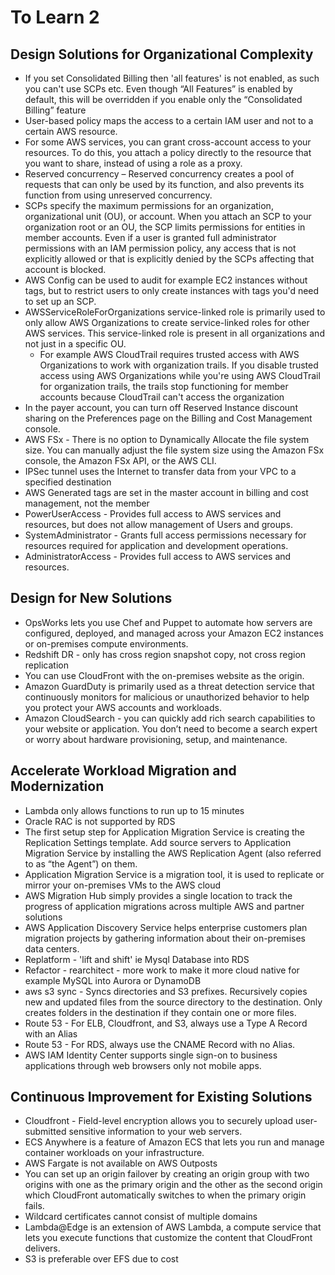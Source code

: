 # To Learn 2

## Design Solutions for Organizational Complexity

- If you set Consolidated Billing then 'all features' is not enabled, as such you can't use SCPs etc. Even though “All Features” is enabled by default, this will be overridden if you enable only the “Consolidated Billing” feature
- User-based policy maps the access to a certain IAM user and not to a certain AWS resource.
- For some AWS services, you can grant cross-account access to your resources. To do this, you attach a policy directly to the resource that you want to share, instead of using a role as a proxy.
- Reserved concurrency – Reserved concurrency creates a pool of requests that can only be used by its function, and also prevents its function from using unreserved concurrency.
- SCPs specify the maximum permissions for an organization, organizational unit (OU), or account. When you attach an SCP to your organization root or an OU, the SCP limits permissions for entities in member accounts. Even if a user is granted full administrator permissions with an IAM permission policy, any access that is not explicitly allowed or that is explicitly denied by the SCPs affecting that account is blocked.
- AWS Config can be used to audit for example EC2 instances without tags, but to restrict users to only create instances with tags you'd need to set up an SCP.
- AWSServiceRoleForOrganizations service-linked role is primarily used to only allow AWS Organizations to create service-linked roles for other AWS services. This service-linked role is present in all organizations and not just in a specific OU.
    - For example AWS CloudTrail requires trusted access with AWS Organizations to work with organization trails. If you disable trusted access using AWS Organizations while you're using AWS CloudTrail for organization trails, the trails stop functioning for member accounts because CloudTrail can't access the organization
- In the payer account, you can turn off Reserved Instance discount sharing on the Preferences page on the Billing and Cost Management console.
- AWS FSx - There is no option to Dynamically Allocate the file system size. You can manually adjust the file system size using the Amazon FSx console, the Amazon FSx API, or the AWS CLI.
- IPSec tunnel uses the Internet to transfer data from your VPC to a specified destination
- AWS Generated tags are set in the master account in billing and cost management, not the member
- PowerUserAccess - Provides full access to AWS services and resources, but does not allow management of Users and groups.
- SystemAdministrator - Grants full access permissions necessary for resources required for application and development operations.
- AdministratorAccess - Provides full access to AWS services and resources.

## Design for New Solutions

- OpsWorks lets you use Chef and Puppet to automate how servers are configured, deployed, and managed across your Amazon EC2 instances or on-premises compute environments.
- Redshift DR - only has cross region snapshot copy, not cross region replication
- You can use CloudFront with the on-premises website as the origin.
- Amazon GuardDuty is primarily used as a threat detection service that continuously monitors for malicious or unauthorized behavior to help you protect your AWS accounts and workloads.
- Amazon CloudSearch - you can quickly add rich search capabilities to your website or application. You don’t need to become a search expert or worry about hardware provisioning, setup, and maintenance.

## Accelerate Workload Migration and Modernization

- Lambda only allows functions to run up to 15 minutes
- Oracle RAC is not supported by RDS
- The first setup step for Application Migration Service is creating the Replication Settings template. Add source servers to Application Migration Service by installing the AWS Replication Agent (also referred to as “the Agent”) on them.
- Application Migration Service is a migration tool, it is used to replicate or mirror your on-premises VMs to the AWS cloud
- AWS Migration Hub simply provides a single location to track the progress of application migrations across multiple AWS and partner solutions
- AWS Application Discovery Service helps enterprise customers plan migration projects by gathering information about their on-premises data centers.
- Replatform - 'lift and shift' ie Mysql Database into RDS
- Refactor - rearchitect - more work to make it more cloud native for example MySQL into Aurora or DynamoDB
- aws s3 sync - Syncs directories and S3 prefixes. Recursively copies new and updated files from the source directory to the destination. Only creates folders in the destination if they contain one or more files.
- Route 53 - For ELB, Cloudfront, and S3, always use a Type A Record with an Alias
- Route 53 - For RDS, always use the CNAME Record with no Alias.
- AWS IAM Identity Center supports single sign-on to business applications through web browsers only not mobile apps.

## Continuous Improvement for Existing Solutions

- Cloudfront - Field-level encryption allows you to securely upload user-submitted sensitive information to your web servers.
- ECS Anywhere is a feature of Amazon ECS that lets you run and manage container workloads on your infrastructure.
- AWS Fargate is not available on AWS Outposts
- You can set up an origin failover by creating an origin group with two origins with one as the primary origin and the other as the second origin which CloudFront automatically switches to when the primary origin fails.
- Wildcard certificates cannot consist of multiple domains
- Lambda@Edge is an extension of AWS Lambda, a compute service that lets you execute functions that customize the content that CloudFront delivers.
- S3 is preferable over EFS due to cost
